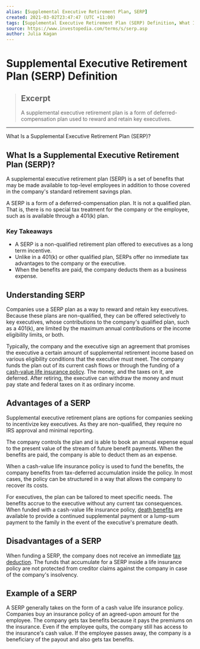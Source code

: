 ```yaml
---
alias: [Supplemental Executive Retirement Plan, SERP]
created: 2021-03-02T23:47:47 (UTC +11:00)
tags: [Supplemental Executive Retirement Plan (SERP) Definition, What Is a Supplemental Executive Retirement Plan (SERP)?]
source: https://www.investopedia.com/terms/s/serp.asp
author: Julia Kagan
---
```


# Supplemental Executive Retirement Plan (SERP) Definition

> ## Excerpt
> A supplemental executive retirement plan is a form of deferred-compensation plan used to reward and retain key executives.

---

What Is a Supplemental Executive Retirement Plan (SERP)?
## What Is a Supplemental Executive Retirement Plan (SERP)?

A supplemental executive retirement plan (SERP) is a set of benefits that may be made available to top-level employees in addition to those covered in the company's standard retirement savings plan.

A SERP is a form of a deferred-compensation plan. It is not a qualified plan. That is, there is no special tax treatment for the company or the employee, such as is available through a 401(k) plan.

### Key Takeaways

-   A SERP is a non-qualified retirement plan offered to executives as a long term incentive.
-   Unlike in a 401(k) or other qualified plan, SERPs offer no immediate tax advantages to the company or the executive.
-   When the benefits are paid, the company deducts them as a business expense.

## Understanding SERP

Companies use a SERP plan as a way to reward and retain key executives. Because these plans are non-qualified, they can be offered selectively to key executives, whose contributions to the company's qualified plan, such as a 401(k), are limited by the maximum annual contributions or the income eligibility limits, or both.

Typically, the company and the executive sign an agreement that promises the executive a certain amount of supplemental retirement income based on various eligibility conditions that the executive must meet. The company funds the plan out of its current cash flows or through the funding of a [cash-value life insurance policy](https://www.investopedia.com/terms/c/cash-value-life-insurance.asp). The money, and the taxes on it, are deferred. After retiring, the executive can withdraw the money and must pay state and federal taxes on it as ordinary income.

## Advantages of a SERP

Supplemental executive retirement plans are options for companies seeking to incentivize key executives. As they are non-qualified, they require no IRS approval and minimal reporting.

The company controls the plan and is able to book an annual expense equal to the present value of the stream of future benefit payments. When the benefits are paid, the company is able to deduct them as an expense.

When a cash-value life insurance policy is used to fund the benefits, the company benefits from tax-deferred accumulation inside the policy. In most cases, the policy can be structured in a way that allows the company to recover its costs.

For executives, the plan can be tailored to meet specific needs. The benefits accrue to the executive without any current tax consequences. When funded with a cash-value life insurance policy, [death benefits](https://www.investopedia.com/terms/d/deathbenefit.asp) are available to provide a continued supplemental payment or a lump-sum payment to the family in the event of the executive's premature death.

## Disadvantages of a SERP

When funding a SERP, the company does not receive an immediate [tax deduction](https://www.investopedia.com/terms/t/tax-deduction.asp). The funds that accumulate for a SERP inside a life insurance policy are not protected from creditor claims against the company in case of the company's insolvency.

## Example of a SERP

A SERP generally takes on the form of a cash value life insurance policy. Companies buy an insurance policy of an agreed-upon amount for the employee. The company gets tax benefits because it pays the premiums on the insurance. Even if the employee quits, the company still has access to the insurance's cash value. If the employee passes away, the company is a beneficiary of the payout and also gets tax benefits.
